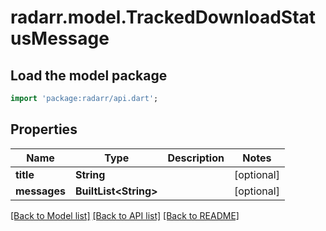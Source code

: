 # radarr.model.TrackedDownloadStatusMessage

## Load the model package
```dart
import 'package:radarr/api.dart';
```

## Properties
Name | Type | Description | Notes
------------ | ------------- | ------------- | -------------
**title** | **String** |  | [optional] 
**messages** | **BuiltList&lt;String&gt;** |  | [optional] 

[[Back to Model list]](../README.md#documentation-for-models) [[Back to API list]](../README.md#documentation-for-api-endpoints) [[Back to README]](../README.md)



